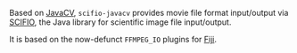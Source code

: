 Based on [JavaCV](https://github.com/bytedeco/javacv), `scifio-javacv` provides
movie file format input/output via [SCIFIO](http://scif.io/), the Java library
for scientific image file input/output.

It is based on the now-defunct `FFMPEG_IO` plugins for [Fiji](http://fiji.sc/).
